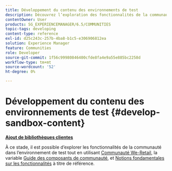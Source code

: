 ```yaml
---
title: Développement du contenu des environnements de test
description: Découvrez l’exploration des fonctionnalités de la communauté dans l’environnement de test à côté du guide des composants de la communauté et des principes de base des fonctionnalités à titre de référence.
contentOwner: User
products: SG_EXPERIENCEMANAGER/6.5/COMMUNITIES
topic-tags: developing
content-type: reference
exl-id: d25c243c-257b-4ba8-b1c5-e306906812ea
solution: Experience Manager
feature: Communities
role: Developer
source-git-commit: 1f56c99980846400cfde8fa4e9a55e885bc2258d
workflow-type: tm+mt
source-wordcount: '52'
ht-degree: 0%

---
```


# Développement du contenu des environnements de test  {#develop-sandbox-content}

**[Ajout de bibliothèques clientes](add-clientlibs.md)**

À ce stade, il est possible d’explorer les fonctionnalités de la communauté dans l’environnement de test tout en utilisant [Communauté We-Retail](../../help/sites-developing/we-retail.md), la variable [Guide des composants de communauté](components-guide.md), et [Notions fondamentales sur les fonctionnalités](essentials.md) à titre de référence.
